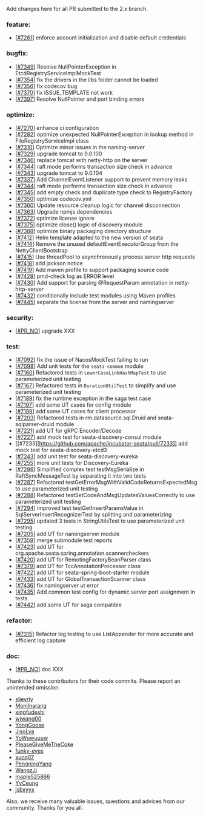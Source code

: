 <!--
    Licensed to the Apache Software Foundation (ASF) under one or more
    contributor license agreements.  See the NOTICE file distributed with
    this work for additional information regarding copyright ownership.
    The ASF licenses this file to You under the Apache License, Version 2.0
    (the "License"); you may not use this file except in compliance with
    the License.  You may obtain a copy of the License at

    http://www.apache.org/licenses/LICENSE-2.0
    
    Unless required by applicable law or agreed to in writing, software
    distributed under the License is distributed on an "AS IS" BASIS,
    WITHOUT WARRANTIES OR CONDITIONS OF ANY KIND, either express or implied.
    See the License for the specific language governing permissions and
    limitations under the License.
-->
Add changes here for all PR submitted to the 2.x branch.

<!-- Please add the `changes` to the following location(feature/bugfix/optimize/test) based on the type of PR -->

### feature:

- [[#7261](https://github.com/apache/incubator-seata/pull/7261)] enforce account initialization and disable default credentials


### bugfix:

- [[#7349](https://github.com/apache/incubator-seata/pull/7349)] Resolve NullPointerException in EtcdRegistryServiceImplMockTest
- [[#7354](https://github.com/apache/incubator-seata/pull/7354)] fix the drivers in the libs folder cannot be loaded
- [[#7356](https://github.com/apache/incubator-seata/pull/7356)] fix codecov bug
- [[#7370](https://github.com/apache/incubator-seata/pull/7370)] fix ISSUE_TEMPLATE not work
- [[#7397](https://github.com/apache/incubator-seata/pull/7397)] Resolve NullPointer and port binding errors


### optimize:

- [[#7270](https://github.com/apache/incubator-seata/pull/7270)] enhance ci configuration
- [[#7282](https://github.com/apache/incubator-seata/pull/7282)] optimize unexpected NullPointerException in lookup method in FileRegistryServiceImpl class
- [[#7310](https://github.com/seata/seata/pull/7310)] Optimize minor issues in the naming-server
- [[#7329](https://github.com/apache/incubator-seata/pull/7329)] upgrade tomcat to 9.0.100
- [[#7346](https://github.com/apache/incubator-seata/pull/7346)] replace tomcat with netty-http on the server
- [[#7344](https://github.com/apache/incubator-seata/pull/7344)] raft mode performs transaction size check in advance
- [[#7343](https://github.com/apache/incubator-seata/pull/7343)] upgrade tomcat to 9.0.104
- [[#7337](https://github.com/apache/incubator-seata/pull/7337)] Add ChannelEventListener support to prevent memory leaks
- [[#7344](https://github.com/apache/incubator-seata/pull/7344)] raft mode performs transaction size check in advance
- [[#7345](https://github.com/apache/incubator-seata/pull/7345)] add empty check and duplicate type check to RegistryFactory
- [[#7350](https://github.com/apache/incubator-seata/pull/7350)] optimize codecov.yml
- [[#7360](https://github.com/apache/incubator-seata/pull/7360)] Update resource cleanup logic for channel disconnection
- [[#7363](https://github.com/apache/incubator-seata/pull/7363)] Upgrade npmjs dependencies
- [[#7372](https://github.com/apache/incubator-seata/pull/7372)] optimize license ignore
- [[#7375](https://github.com/apache/incubator-seata/pull/7375)] optimize close() logic of discovery module
- [[#7388](https://github.com/apache/incubator-seata/pull/7388)] optimize binary packaging directory structure
- [[#7412](https://github.com/apache/incubator-seata/pull/7412)] Helm template adapted to the new version of seata
- [[#7414](https://github.com/apache/incubator-seata/pull/7414)] Remove the unused defaultEventExecutorGroup from the NettyClientBootstrap
- [[#7415](https://github.com/apache/incubator-seata/pull/7415)] Use threadPool to asynchronously process server http requests
- [[#7418](https://github.com/apache/incubator-seata/pull/7418)] add jackson notice
- [[#7419](https://github.com/apache/incubator-seata/pull/7419)] Add maven profile to support packaging source code
- [[#7428](https://github.com/apache/incubator-seata/pull/7428)] pmd-check log as ERROR level
- [[#7430](https://github.com/apache/incubator-seata/pull/7430)] Add support for parsing @RequestParam annotation in netty-http-server
- [[#7432](https://github.com/apache/incubator-seata/pull/7432)] conditionally include test modules using Maven profiles
- [[#7445](https://github.com/apache/incubator-seata/pull/7432)] separate the license from the server and namingserver


### security:

- [[#PR_NO](https://github.com/seata/seata/pull/PR_NO)] upgrade XXX

### test:

- [[#7092](https://github.com/apache/incubator-seata/pull/7092)] fix the issue of NacosMockTest failing to run
- [[#7098](https://github.com/apache/incubator-seata/pull/7098)] Add unit tests for the `seata-common` module
- [[#7160](https://github.com/apache/incubator-seata/pull/7160)] Refactored tests in `LowerCaseLinkHashMapTest` to use parameterized unit testing
- [[#7167](https://github.com/apache/incubator-seata/pull/7167)] Refactored tests in `DurationUtilTest` to simplify and use parameterized unit testing
- [[#7189](https://github.com/apache/incubator-seata/pull/7189)] fix the runtime exception in the saga test case
- [[#7197](https://github.com/apache/incubator-seata/pull/7197)] add some UT cases for config module
- [[#7199](https://github.com/apache/incubator-seata/pull/7199)] add some UT cases for client processor
- [[#7203](https://github.com/apache/incubator-seata/pull/7203)] Refactored tests in rm.datasource.sql.Druid and seata-sqlparser-druid module
- [[#7221](https://github.com/apache/incubator-seata/pull/7221)] add UT for gRPC Encoder/Decode
- [[#7227](https://github.com/apache/incubator-seata/pull/7227)] add mock test for seata-discovery-consul module
- [[#7233][https://github.com/apache/incubator-seata/pull/7233]] add mock test for seata-discovery-etcd3
- [[#7243](https://github.com/apache/incubator-seata/pull/7243)] add unit test for seata-discovery-eureka
- [[#7255](https://github.com/apache/incubator-seata/pull/7255)] more unit tests for Discovery-Eureka
- [[#7286](https://github.com/apache/incubator-seata/pull/7286)] Simplified complex test testMsgSerialize in RaftSyncMessageTest by separating it into two tests
- [[#7287](https://github.com/apache/incubator-seata/pull/7287)] Refactored testGetErrorMsgWithValidCodeReturnsExpectedMsg to use parameterized unit testing
- [[#7288](https://github.com/apache/incubator-seata/pull/7288)] Refactored testSetCodeAndMsgUpdatesValuesCorrectly to use parameterized unit testing
- [[#7294](https://github.com/apache/incubator-seata/pull/7294)] improved test testGetInsertParamsValue in SqlServerInsertRecognizerTest by splitting and parameterizing
- [[#7295](https://github.com/apache/incubator-seata/pull/7295)] updated 3 tests in StringUtilsTest to use parameterized unit testing
- [[#7205](https://github.com/apache/incubator-seata/issues/7205)] add UT for namingserver module
- [[#7359](https://github.com/apache/incubator-seata/issues/7359)] merge submodule test reports
- [[#7423](https://github.com/apache/incubator-seata/pull/7423)] add UT for org.apache.seata.spring.annotation.scannercheckers
- [[#7420](https://github.com/apache/incubator-seata/pull/7420)] add UT for RemotingFactoryBeanParser class
- [[#7379](https://github.com/apache/incubator-seata/issues/7379)] add UT for TccAnnotationProcessor class
- [[#7422](https://github.com/apache/incubator-seata/pull/7422)] add UT for seata-spring-boot-starter module
- [[#7433](https://github.com/apache/incubator-seata/pull/7433)] add UT for GlobalTransactionScanner class
- [[#7436](https://github.com/apache/incubator-seata/pull/7436)] fix namingserver ut error
- [[#7435](https://github.com/apache/incubator-seata/pull/7435)] Add common test config for dynamic server port assignment in tests
- [[#7442](https://github.com/apache/incubator-seata/pull/7442)] add some UT for saga compatible

### refactor:

- [[#7315](https://github.com/apache/incubator-seata/pull/7315)] Refactor log testing to use ListAppender for more accurate and efficient log capture


### doc:

- [[#PR_NO](https://github.com/seata/seata/pull/PR_NO)] doc XXX


Thanks to these contributors for their code commits. Please report an unintended omission.

<!-- Please make sure your Github ID is in the list below -->

- [slievrly](https://github.com/slievrly)
- [Monilnarang](https://github.com/Monilnarang)
- [xingfudeshi](https://github.com/xingfudeshi)
- [wjwang00](https://github.com/wjwang00)
- [YongGoose](https://github.com/YongGoose)
- [JisoLya](https://github.com/JisoLya)
- [YoWuwuuuw](https://github.com/YoWuwuuuw)
- [PleaseGiveMeTheCoke](https://github.com/PleaseGiveMeTheCoke)
- [funky-eyes](https://github.com/funky-eyes)
- [xucq07](https://github.com/xucq07)
- [PengningYang](https://github.com/PengningYang)
- [WangzJi](https://github.com/WangzJi)
- [maple525866](https://github.com/maple525866)
- [YvCeung](https://github.com/YvCeung)
- [jsbxyyx](https://github.com/jsbxyyx)



Also, we receive many valuable issues, questions and advices from our community. Thanks for you all.
